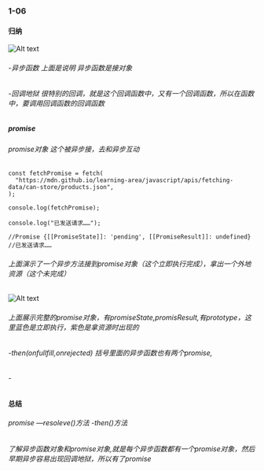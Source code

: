 ### 1-06
#### 归纳
![Alt text](../../img/03.png)
###### -异步函数 上面是说明 异步函数是接对象

###### -回调地狱 很特别的回调，就是这个回调函数中，又有一个回调函数，所以在函数中，要调用回调函数的回调函数

##### promise
###### promise对象 这个被异步接，去和异步互动
```
const fetchPromise = fetch(
  "https://mdn.github.io/learning-area/javascript/apis/fetching-data/can-store/products.json",
);

console.log(fetchPromise);

console.log("已发送请求……");

//Promise {[[PromiseState]]: 'pending', [[PromiseResult]]: undefined}
//已发送请求……
```

###### 上面演示了一个异步方法接到promise对象（这个立即执行完成），拿出一个外地资源（这个未完成）
![Alt text](../../img/05.png)
###### 上面展示完整的promise对象，有promiseState,promisResult,有prototype，这里蓝色是立即执行，紫色是拿资源时出现的

###### -then(onfullfill,onrejected) 括号里面的异步函数也有两个promise,
###### -


#### 总结
######  promise —resoleve()方法 -then()方法
######  了解异步函数对象和promise对象,就是每个异步函数都有一个promise对象，然后早期异步容易出现回调地狱，所以有了promise